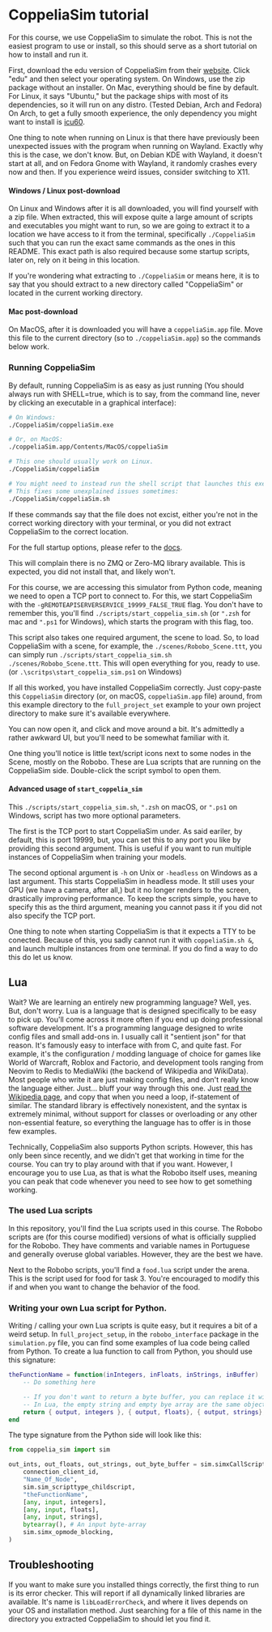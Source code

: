 # CoppeliaSim tutorial

For this course, we use CoppeliaSim to simulate the robot. This is not the easiest program to use or install, so this should serve as a short tutorial on how to install and run it.

First, download the edu version of CoppeliaSim from their [website](https://www.coppeliarobotics.com/downloads). Click "edu" and then select your operating system. On Windows, use the zip package without an installer. On Mac, everything should be fine by default. For Linux, it says "Ubuntu," but the package ships with most of its dependencies, so it will run on any distro. (Tested Debian, Arch and Fedora) On Arch, to get a fully smooth experience, the only dependency you might want to install is [icu60](https://aur.archlinux.org/packages/icu60).

One thing to note when running on Linux is that there have previously been unexpected issues with the program when running on Wayland. Exactly why this is the case, we don't know. But, on Debian KDE with Wayland, it doesn't start at all, and on Fedora Gnome with Wayland, it randomly crashes every now and then. If you experience weird issues, consider switching to X11.

#### Windows / Linux post-download

On Linux and Windows after it is all downloaded, you will find yourself with a zip file. When extracted, this will expose quite a large amount of scripts and executables you might want to run, so we are going to extract it to a location we have access to it from the terminal, specifically `./CoppeliaSim` such that you can run the exact same commands as the ones in this README. This exact path is also required because some startup scripts, later on, rely on it being in this location.

If you're wondering what extracting to `./CoppeliaSim` or means here, it is to say that you should extract to a new directory called "CoppeliaSim" or located in the current working directory.

#### Mac post-download

On MacOS, after it is downloaded you will have a `coppeliaSim.app` file. Move this file to the current directory (so to `./coppeliaSim.app`) so the commands below work.

### Running CoppeliaSim

By default, running CoppeliaSim is as easy as just running (You should always run with SHELL=true, which is to say, from the command line, never by clicking an executable in a graphical interface):

```sh
# On Windows:
./CoppeliaSim/coppeliaSim.exe

# Or, on MacOS:
./coppeliaSim.app/Contents/MacOS/coppeliaSim

# This one should usually work on Linux.
./CoppeliaSim/coppeliaSim

# You might need to instead run the shell script that launches this executable.
# This fixes some unexplained issues sometimes:
./CoppeliaSim/coppeliaSim.sh
```

If these commands say that the file does not excist, either you're not in the correct working directory with your terminal, or you did not extract CoppeliaSim to the correct location.

For the full startup options, please refer to the [docs](https://www.coppeliarobotics.com/helpFiles/en/commandLine.htm).

This will complain there is no ZMQ or Zero-MQ library available. This is expected, you did not install that, and likely won't.

For this course, we are accessing this simulator from Python code, meaning we need to open a TCP port to connect to. For this, we start CoppeliaSim with the `-gREMOTEAPISERVERSERVICE_19999_FALSE_TRUE` flag. You don't have to remember this, you'll find `./scripts/start_coppelia_sim.sh` (or `".zsh` for mac and `".ps1` for Windows), which starts the program with this flag, too.

This script also takes one required argument, the scene to load. So, to load CoppeliaSim with a scene, for example, the `./scenes/Robobo_Scene.ttt`, you can simply run `./scripts/start_coppelia_sim.sh ./scenes/Robobo_Scene.ttt`. This will open everything for you, ready to use. (or `.\scritps\start_coppelia_sim.ps1` on Windows)

If all this worked, you have installed CoppeliaSim correctly. Just copy-paste this `CoppeliaSim` directory (or, on macOS, `coppeliaSim.app` file) around, from this example directory to the `full_project_set` example to your own project directory to make sure it's available everywhere.

You can now open it, and click and move around a bit. It's admittedly a rather awkward UI, but you'll need to be somewhat familiar with it.

One thing you'll notice is little text/script icons next to some nodes in the Scene, mostly on the Robobo. These are Lua scripts that are running on the CoppeliaSim side. Double-click the script symbol to open them.

#### Advanced usage of `start_coppelia_sim`

This `./scripts/start_coppelia_sim.sh`, `".zsh` on macOS, or `".ps1` on Windows, script has two more optional parameters. 

The first is the TCP port to start CoppeliaSim under. As said eariler, by default, this is port 19999, but, you can set this to any port you like by providing this second argument. 
This is useful if you want to run multiple instances of CoppeliaSim when training your models.

The second optional argument is `-h` on Unix or `-headless` on Windows as a last argument. This starts CoppeliaSim in headless mode. It still uses your GPU (we have a camera, after all,) but it no longer renders to the screen, drastically improving performance. To keep the scripts simple, you have to specify this as the third argument, meaning you cannot pass it if you did not also specify the TCP port.

One thing to note when starting CoppeliaSim is that it expects a TTY to be conected. Because of this, you sadly cannot run it with `coppeliaSim.sh &`, and launch multiple instances from one terminal. If you do find a way to do this do let us know.

## Lua

Wait? We are learning an entirely new programming language? Well, yes. But, don't worry. Lua is a language that is designed specifically to be easy to pick up. You'll come across it more often if you end up doing professional software development. It's a programming language designed to write config files and small add-ons in. I usually call it "sentient json" for that reason. It's famously easy to interface with from C, and quite fast. For example, it's the configuration / modding language of choice for games like World of Warcraft, Roblox and Factorio, and development tools ranging from Neovim to Redis to MediaWiki (the backend of Wikipedia and WikiData). Most people who write it are just making config files, and don't really know the language either. Just... bluff your way through this one. Just [read the Wikipedia page](<https://en.wikipedia.org/wiki/Lua_(programming_language)#Features>), and copy that when you need a loop, if-statement of similar. The standard library is effectively nonexistent, and the syntax is extremely minimal, without support for classes or overloading or any other non-essential feature, so everything the language has to offer is in those few examples.

Technically, CoppeliaSim also supports Python scripts. However, this has only been since recently, and we didn't get that working in time for the course. You can try to play around with that if you want. However, I encourage you to use Lua, as that is what the Robobo itself uses, meaning you can peak that code whenever you need to see how to get something working.

### The used Lua scripts

In this repository, you'll find the Lua scripts used in this course. The Robobo scripts are (for this course modified) versions of what is officially supplied for the Robobo. They have comments and variable names in Portuguese and generally overuse global variables. However, they are the best we have.

Next to the Robobo scripts, you'll find a `food.lua` script under the arena. This is the script used for food for task 3. You're encouraged to modify this if and when you want to change the behavior of the food.

### Writing your own Lua script for Python.

Writing / calling your own Lua scripts is quite easy, but it requires a bit of a weird setup.
In `full_project_setup`, in the `robobo_interface` package in the `simulation.py` file, you can find some examples of lua code being called from Python. To create a lua function to call from Python, you should use this signature:

```lua
theFunctionName = function(inIntegers, inFloats, inStrings, inBuffer)
    -- Do something here

    -- If you don't want to return a byte buffer, you can replace it with an empty string,
    -- In Lua, the empty string and empty bye array are the same object.
    return { output, integers }, { output, floats}, { output, strings}, outByteBuffer
end
```

The type signature from the Python side will look like this:

```python
from coppelia_sim import sim

out_ints, out_floats, out_strings, out_byte_buffer = sim.simxCallScriptFunction(
    connection_client_id,
    "Name_Of_Node",
    sim.sim_scripttype_childscript,
    "theFunctionName",
    [any, input, integers],
    [any, input, floats],
    [any, input, strings],
    bytearray(), # An input byte-array
    sim.simx_opmode_blocking,
)
```

## Troubleshooting

If you want to make sure you installed things correctly, the first thing to run is its error checker. This will report if all dynamically linked libraries are available. It's name is `libLoadErrorCheck`, and where it lives depends on your OS and installation method. Just searching for a file of this name in the directory you extracted CoppeliaSim to should let you find it.
